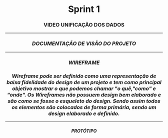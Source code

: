   <h1 align="center">  Sprint 1 </h10>

  <h3 align = "center"> VIDEO UNIFICAÇÃO DOS DADOS  </h6>

  <p align "center">

   <hr>

   <p align ="center">

   <h5 align = "center">
   <div>

   <h3 align = "center"> DOCUMENTAÇÃO DE VISÃO DO PROJETO  </h3>

   <p align "center">

   <hr>

   <p align ="center">

   <h5 align = "center">
   <div>
   <h3 align = "center"> WIREFRAME </h3>


   <h3 align = "center"> Wireframe pode ser definido como uma representação de   baixa  fidelidade do design de um projeto e tem como principal objetivo mostrar o  que podemos chamar "o quê,"como" e "onde".
   Os Wireframes não possuem design bem elaborado e são como se fosse o esqueleto do design. Sendo assim todos os elementos são colocados de forma primária, sendo um design elaborado e definido.
   </h3>
   <p align "center">

   <hr>

   <p align ="center">

   <h5 align = "center">

   <div>

   <h5 align = "center"> PROTÓTIPO  </h5>

   <p align "center">
